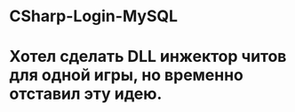 # CSharp-Login-MySQL
# Хотел сделать DLL инжектор читов для одной игры, но временно отставил эту идею.
